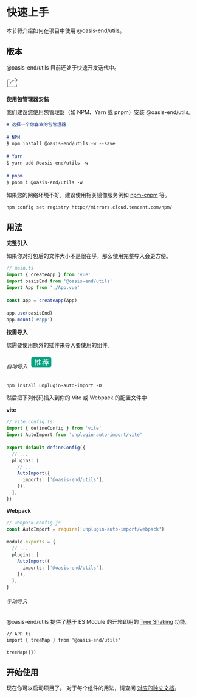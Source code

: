 # 快速上手

本节将介绍如何在项目中使用 @oasis-end/utils。

## 版本

@oasis-end/utils 目前还处于快速开发迭代中。

[![An image](./image/share.svg)](https://github.com/joo1es/utils)


**使用包管理器安装**

我们建议您使用包管理器（如 NPM、Yarn 或 pnpm）安装 @oasis-end/utils。
````md
# 选择一个你喜欢的包管理器

# NPM
$ npm install @oasis-end/utils -w --save

# Yarn
$ yarn add @oasis-end/utils -w

# pnpm
$ pnpm i @oasis-end/utils -w
````

如果您的网络环境不好，建议使用相关镜像服务例如 [npm-cnpm](https://github.com/cnpm/cnpm) 等。
```
npm config set registry http://mirrors.cloud.tencent.com/npm/
```

## 用法

**完整引入**

如果你对打包后的文件大小不是很在乎，那么使用完整导入会更方便。
```ts
// main.ts
import { createApp } from 'vue'
import oasisEnd from '@oasis-end/utils'
import App from './App.vue'

const app = createApp(App)

app.use(oasisEnd)
app.mount('#app')
```

**按需导入**

您需要使用额外的插件来导入要使用的组件。
###### 自动导入 ![An image](./image/recommend.svg)
```
npm install unplugin-auto-import -D
```
然后把下列代码插入到你的 Vite 或 Webpack 的配置文件中

**vite**
```ts
// vite.config.ts
import { defineConfig } from 'vite'
import AutoImport from 'unplugin-auto-import/vite'

export default defineConfig({
  // ...
  plugins: [
    // ...
    AutoImport({
      imports: ['@oasis-end/utils'],
    }),
  ],
})
```
**Webpack**
```ts
// webpack.config.js
const AutoImport = require('unplugin-auto-import/webpack')

module.exports = {
  // ...
  plugins: [
    AutoImport({
      imports: ['@oasis-end/utils'],
    }),
  ],
}
```

###### 手动导入

@oasis-end/utils 提供了基于 ES Module 的开箱即用的 [Tree Shaking](https://webpack.js.org/guides/tree-shaking/)  功能。
```
// APP.ts
import { treeMap } from '@oasis-end/utils'

treeMap({})
```


## 开始使用

现在你可以启动项目了。 对于每个组件的用法，请查阅 [对应的独立文档](/api-examples)。
